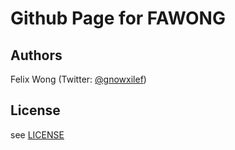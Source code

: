 # Github Page for FAWONG

## Authors

Felix Wong (Twitter: [@gnowxilef](http://twitter.com/gnowxilef))

## License

see [LICENSE](https://github.com/fawong/fawong.github.com/blob/master/LICENSE)
